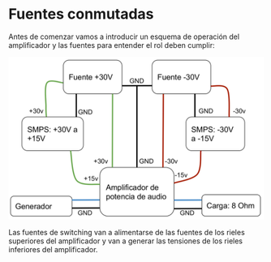 # Fuentes conmutadas

Antes de comenzar vamos a introducir un esquema de operación del amplificador y las fuentes para entender el rol deben cumplir:

<p align="center">
  <img src="imgs/esquema_amplificador.png?raw=true" width="1000" title="hover text">
</p>

Las fuentes de switching van a alimentarse de las fuentes de los rieles superiores del amplificador y van a generar las tensiones de los rieles inferiores del amplificador.




